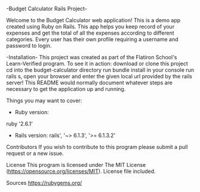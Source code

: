 
-Budget Calculator Rails Project-

 Welcome to the Budget Calculator web application! This is a demo app created using Ruby on Rails. This app helps you keep record of your expenses and get the total of all the expenses according to different categories. Every user has their own profile requiring a username and password to login.

-Installation-
 This project was created as part of the Flatiron School's Learn-Verified program. To see it in action: download or clone this project cd into the budget-calculator directory run bundle install in your console run rails s, open your browser and enter the given local url provided by the rails server!
This README would normally document whatever steps are necessary to get the
application up and running.

Things you may want to cover:

* Ruby version:

ruby '2.6.1'

* Rails version:
    rails', '~> 6.1.3', '>= 6.1.3.2'


Contributors
If you wish to contribute to this program please submit a pull request or a new issue.

License
This program is licensed under The MIT License (https://opensource.org/licenses/MIT). License file included.

Sources
https://rubygems.org/



